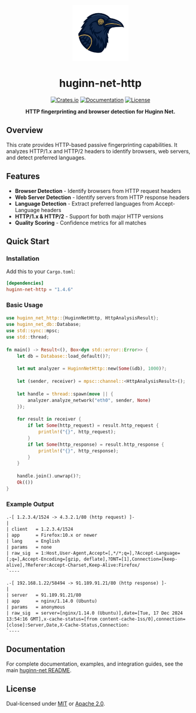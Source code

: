 <div align="center">
  <img src="https://raw.githubusercontent.com/biandratti/huginn-net/master/huginn-net.png" alt="Huginn Net Logo" width="150"/>
  
  # huginn-net-http

  [![Crates.io](https://img.shields.io/crates/v/huginn-net-http.svg)](https://crates.io/crates/huginn-net-http)
  [![Documentation](https://docs.rs/huginn-net-http/badge.svg)](https://docs.rs/huginn-net-http)
  [![License](https://img.shields.io/badge/license-MIT%2FApache--2.0-blue.svg)](https://github.com/biandratti/huginn-net#license)

  **HTTP fingerprinting and browser detection for Huginn Net.**
</div>

## Overview

This crate provides HTTP-based passive fingerprinting capabilities. It analyzes HTTP/1.x and HTTP/2 headers to identify browsers, web servers, and detect preferred languages.

## Features

- **Browser Detection** - Identify browsers from HTTP request headers
- **Web Server Detection** - Identify servers from HTTP response headers
- **Language Detection** - Extract preferred languages from Accept-Language headers
- **HTTP/1.x & HTTP/2** - Support for both major HTTP versions
- **Quality Scoring** - Confidence metrics for all matches

## Quick Start

### Installation

Add this to your `Cargo.toml`:

```toml
[dependencies]
huginn-net-http = "1.4.6"
```

### Basic Usage

```rust
use huginn_net_http::{HuginnNetHttp, HttpAnalysisResult};
use huginn_net_db::Database;
use std::sync::mpsc;
use std::thread;

fn main() -> Result<(), Box<dyn std::error::Error>> {
    let db = Database::load_default()?;
    
    let mut analyzer = HuginnNetHttp::new(Some(&db), 1000)?;
    
    let (sender, receiver) = mpsc::channel::<HttpAnalysisResult>();
    
    let handle = thread::spawn(move || {
        analyzer.analyze_network("eth0", sender, None)
    });
    
    for result in receiver {
        if let Some(http_request) = result.http_request {
            println!("{}", http_request);
        }
        if let Some(http_response) = result.http_response {
            println!("{}", http_response);
        }
    }
    
    handle.join().unwrap()?;
    Ok(())
}
```

### Example Output

```text
.-[ 1.2.3.4/1524 -> 4.3.2.1/80 (http request) ]-
|
| client   = 1.2.3.4/1524
| app      = Firefox:10.x or newer
| lang     = English
| params   = none
| raw_sig  = 1:Host,User-Agent,Accept=[,*/*;q=],?Accept-Language=[;q=],Accept-Encoding=[gzip, deflate],?DNT=[1],Connection=[keep-alive],?Referer:Accept-Charset,Keep-Alive:Firefox/
`----

.-[ 192.168.1.22/58494 -> 91.189.91.21/80 (http response) ]-
|
| server   = 91.189.91.21/80
| app      = nginx/1.14.0 (Ubuntu)
| params   = anonymous
| raw_sig  = server=[nginx/1.14.0 (Ubuntu)],date=[Tue, 17 Dec 2024 13:54:16 GMT],x-cache-status=[from content-cache-1ss/0],connection=[close]:Server,Date,X-Cache-Status,Connection:
`----
```

## Documentation

For complete documentation, examples, and integration guides, see the main [huginn-net README](https://github.com/biandratti/huginn-net#readme).

## License

Dual-licensed under [MIT](https://github.com/biandratti/huginn-net/blob/master/LICENSE-MIT) or [Apache 2.0](https://github.com/biandratti/huginn-net/blob/master/LICENSE-APACHE).
